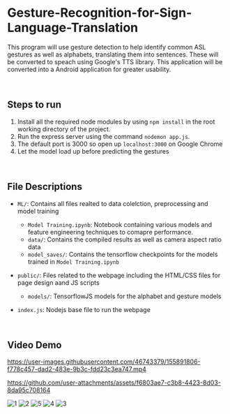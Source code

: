 # Gesture-Recognition-for-Sign-Language-Translation
This program will use gesture detection to help identify common ASL gestures as well as alphabets, translating them into sentences. These will be converted to speach using Google's TTS library. This application will be converted into a Android application for greater usability.


<br>

## Steps to run

1. Install all the required node modules by using `npm install` in the root working directory of the project.
2. Run the express server using the command `nodemon app.js`.
3. The default port is 3000 so open up `localhost:3000` on Google Chrome
4. Let the model load up before predicting the gestures


<br>

## File Descriptions

- `ML/`: Contains all files realted to data colelction, preprocessing and model training
  - `Model Training.ipynb`: Notebook containing various models and feature engineering techniques to comapre performance.
  - `data/`: Contains the compiled results as well as camera aspect ratio data
  - `model_saves/`: Contains the tensorflow checkpoints for the models trained in `Model Training.ipynb`

- `public/`: Files related to the webpage including the HTML/CSS files for page design aand JS scripts
  - `models/`: TensorflowJS models for the alphabet and gesture models 
 
- `index.js`: Nodejs base file to run the webpage


<br> 

## Video Demo


https://user-images.githubusercontent.com/46743379/155891806-f778c457-dad2-483e-9b3c-fdd23c3ea747.mp4



https://github.com/user-attachments/assets/f6803ae7-c3b8-4423-8d03-8da95c708164

![1](https://github.com/user-attachments/assets/02fe026d-b65b-4f71-9c80-3ec8aac3a112)
![2](https://github.com/user-attachments/assets/24de96a9-229b-44fe-9989-f93cde0294c2)
![5](https://github.com/user-attachments/assets/f0b66614-f146-45fd-a520-02dc0b5ed11b)
![4](https://github.com/user-attachments/assets/77e886e2-da1d-47f0-9657-578ff5e13a18)
![3](https://github.com/user-attachments/assets/32a25941-f44e-4763-9816-080b52cd5d23)
